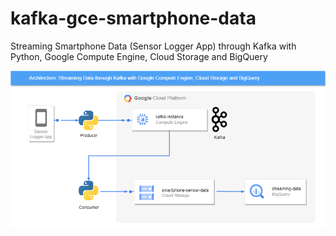# kafka-gce-smartphone-data
Streaming Smartphone Data (Sensor Logger App) through Kafka with Python, Google Compute Engine, Cloud Storage and BigQuery

![alt-text](https://github.com/dfedeoli/kafka-gce-smartphone-data/blob/main/kafka-gcp.drawio.png?raw=true)



